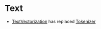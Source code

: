 # Text
- [TextVectorization](https://www.tensorflow.org/api_docs/python/tf/keras/layers/TextVectorization) has replaced [Tokenizer](https://www.tensorflow.org/api_docs/python/tf/keras/preprocessing/text)

